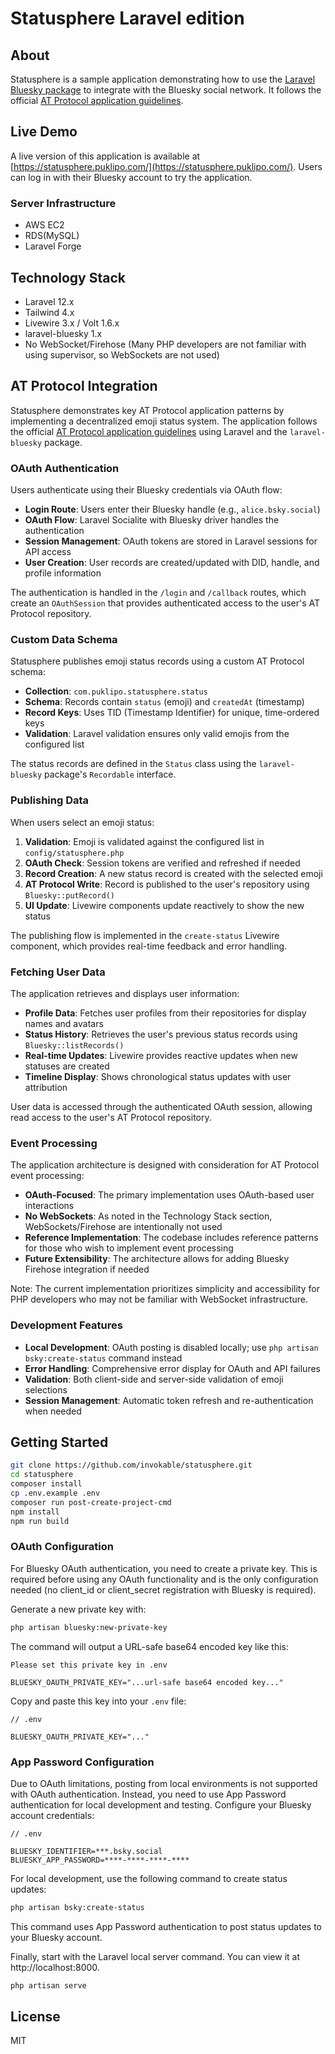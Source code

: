 # Statusphere Laravel edition

## About

Statusphere is a sample application demonstrating how to use the [Laravel Bluesky package](https://github.com/invokable/laravel-bluesky) to integrate with the Bluesky social network. It follows the official [AT Protocol application guidelines](https://atproto.com/guides/applications).

## Live Demo

A live version of this application is available at [https://statusphere.puklipo.com/](https://statusphere.puklipo.com/). Users can log in with their Bluesky account to try the application.

### Server Infrastructure

- AWS EC2
- RDS(MySQL)
- Laravel Forge

## Technology Stack

- Laravel 12.x
- Tailwind 4.x
- Livewire 3.x / Volt 1.6.x
- laravel-bluesky 1.x
- No WebSocket/Firehose (Many PHP developers are not familiar with using supervisor, so WebSockets are not used)

## AT Protocol Integration

Statusphere demonstrates key AT Protocol application patterns by implementing a decentralized emoji status system. The application follows the official [AT Protocol application guidelines](https://atproto.com/guides/applications) using Laravel and the `laravel-bluesky` package.

### OAuth Authentication

Users authenticate using their Bluesky credentials via OAuth flow:

- **Login Route**: Users enter their Bluesky handle (e.g., `alice.bsky.social`)
- **OAuth Flow**: Laravel Socialite with Bluesky driver handles the authentication
- **Session Management**: OAuth tokens are stored in Laravel sessions for API access
- **User Creation**: User records are created/updated with DID, handle, and profile information

The authentication is handled in the `/login` and `/callback` routes, which create an `OAuthSession` that provides authenticated access to the user's AT Protocol repository.

### Custom Data Schema

Statusphere publishes emoji status records using a custom AT Protocol schema:

- **Collection**: `com.puklipo.statusphere.status` 
- **Schema**: Records contain `status` (emoji) and `createdAt` (timestamp)
- **Record Keys**: Uses TID (Timestamp Identifier) for unique, time-ordered keys
- **Validation**: Laravel validation ensures only valid emojis from the configured list

The status records are defined in the `Status` class using the `laravel-bluesky` package's `Recordable` interface.

### Publishing Data

When users select an emoji status:

1. **Validation**: Emoji is validated against the configured list in `config/statusphere.php`
2. **OAuth Check**: Session tokens are verified and refreshed if needed  
3. **Record Creation**: A new status record is created with the selected emoji
4. **AT Protocol Write**: Record is published to the user's repository using `Bluesky::putRecord()`
5. **UI Update**: Livewire components update reactively to show the new status

The publishing flow is implemented in the `create-status` Livewire component, which provides real-time feedback and error handling.

### Fetching User Data

The application retrieves and displays user information:

- **Profile Data**: Fetches user profiles from their repositories for display names and avatars
- **Status History**: Retrieves the user's previous status records using `Bluesky::listRecords()`
- **Real-time Updates**: Livewire provides reactive updates when new statuses are created
- **Timeline Display**: Shows chronological status updates with user attribution

User data is accessed through the authenticated OAuth session, allowing read access to the user's AT Protocol repository.

### Event Processing

The application architecture is designed with consideration for AT Protocol event processing:

- **OAuth-Focused**: The primary implementation uses OAuth-based user interactions
- **No WebSockets**: As noted in the Technology Stack section, WebSockets/Firehose are intentionally not used
- **Reference Implementation**: The codebase includes reference patterns for those who wish to implement event processing
- **Future Extensibility**: The architecture allows for adding Bluesky Firehose integration if needed

Note: The current implementation prioritizes simplicity and accessibility for PHP developers who may not be familiar with WebSocket infrastructure.

### Development Features

- **Local Development**: OAuth posting is disabled locally; use `php artisan bsky:create-status` command instead
- **Error Handling**: Comprehensive error display for OAuth and API failures  
- **Validation**: Both client-side and server-side validation of emoji selections
- **Session Management**: Automatic token refresh and re-authentication when needed

## Getting Started

```bash
git clone https://github.com/invokable/statusphere.git
cd statusphere
composer install
cp .env.example .env
composer run post-create-project-cmd
npm install
npm run build
```

### OAuth Configuration

For Bluesky OAuth authentication, you need to create a private key. This is required before using any OAuth functionality and is the only configuration needed (no client_id or client_secret registration with Bluesky is required).

Generate a new private key with:

```bash
php artisan bluesky:new-private-key
```

The command will output a URL-safe base64 encoded key like this:
```
Please set this private key in .env

BLUESKY_OAUTH_PRIVATE_KEY="...url-safe base64 encoded key..."
```

Copy and paste this key into your `.env` file:

```
// .env

BLUESKY_OAUTH_PRIVATE_KEY="..."
```

### App Password Configuration

Due to OAuth limitations, posting from local environments is not supported with OAuth authentication. Instead, you need to use App Password authentication for local development and testing. Configure your Bluesky account credentials:

```
// .env

BLUESKY_IDENTIFIER=***.bsky.social
BLUESKY_APP_PASSWORD=****-****-****-****
```

For local development, use the following command to create status updates:

```bash
php artisan bsky:create-status
```

This command uses App Password authentication to post status updates to your Bluesky account.

Finally, start with the Laravel local server command. You can view it at http://localhost:8000.

```bash
php artisan serve
```

## License

MIT
